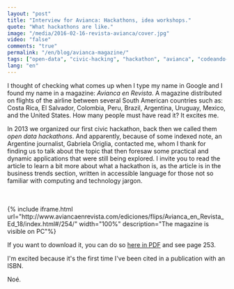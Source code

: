 ```yaml
---
layout: "post"
title: "Interview for Avianca: Hackathons, idea workshops."
quote: "What hackathons are like."
image: "/media/2016-02-16-revista-avianca/cover.jpg"
video: "false"
comments: "true"
permalink: "/en/blog/avianca-magazine/"
tags: ["open-data", "civic-hacking", "hackathon", "avianca", "codeando-mexico", "datamx"]
lang: "en"
---
```


I thought of checking what comes up when I type my name in Google and I found my name in a magazine: *Avianca en Revista*. A magazine distributed on flights of the airline between several South American countries such as: Costa Rica, El Salvador, Colombia, Peru, Brazil, Argentina, Uruguay, Mexico, and the United States. How many people must have read it? It excites me.

In 2013 we organized our first civic hackathon, back then we called them *open data hackathons*. And apparently, because of some indexed note, an Argentine journalist, Gabriela Origlia, contacted me, whom I thank for finding us to talk about the topic that then foresaw some practical and dynamic applications that were still being explored. I invite you to read the article to learn a bit more about what a hackathon is, as the article is in the business trends section, written in accessible language for those not so familiar with computing and technology jargon.

<br>
<br>
{% include iframe.html url="http://www.aviancaenrevista.com/ediciones/flips/Avianca_en_Revista_Ed_18/index.html#/254/" width="100%" description="The magazine is visible on PC"%}

If you want to download it, you can do so [here in PDF](http://www.aviancaenrevista.com/ediciones/flips/Avianca_en_Revista_Ed_18/pubData/source/AVIANCA%2018.pdf) and see page 253.

I'm excited because it's the first time I've been cited in a publication with an ISBN.

Noé.
